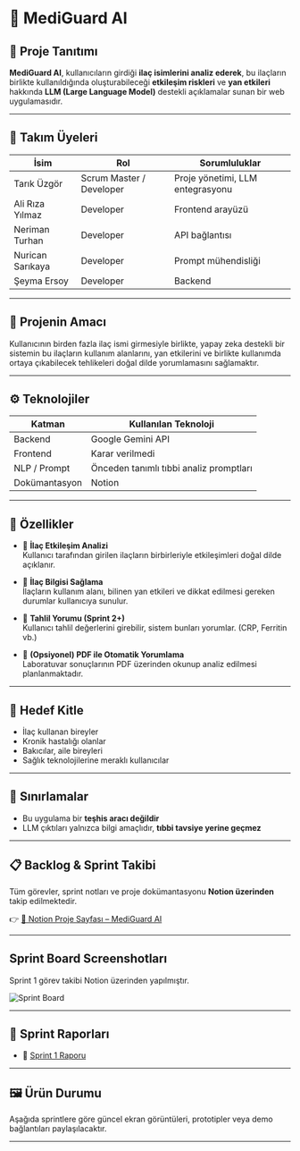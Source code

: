 # 💊 MediGuard AI

## 🧠 Proje Tanıtımı

**MediGuard AI**, kullanıcıların girdiği **ilaç isimlerini analiz ederek**, bu ilaçların birlikte kullanıldığında oluşturabileceği **etkileşim riskleri** ve **yan etkileri** hakkında **LLM (Large Language Model)** destekli açıklamalar sunan bir web uygulamasıdır.

---

## 👥 Takım Üyeleri

| İsim             | Rol                      | Sorumluluklar                        |
|------------------|--------------------------|--------------------------------------|
| Tarık Üzgör      | Scrum Master / Developer | Proje yönetimi, LLM entegrasyonu     |
| Ali Rıza Yılmaz  | Developer                | Frontend arayüzü                     |
| Neriman Turhan   | Developer                | API bağlantısı                       |
| Nurican Sarıkaya | Developer                | Prompt mühendisliği                  |
| Şeyma Ersoy      | Developer                | Backend                              |

---

## 🎯 Projenin Amacı

Kullanıcının birden fazla ilaç ismi girmesiyle birlikte, yapay zeka destekli bir sistemin bu ilaçların kullanım alanlarını, yan etkilerini ve birlikte kullanımda ortaya çıkabilecek tehlikeleri doğal dilde yorumlamasını sağlamaktır.

---

## ⚙️ Teknolojiler

| Katman         | Kullanılan Teknoloji                    |
|----------------|-----------------------------------------|
| Backend        | Google Gemini API                       |
| Frontend       | Karar verilmedi                         |
| NLP / Prompt   | Önceden tanımlı tıbbi analiz promptları |
| Dokümantasyon  | Notion                                  |

---

## 📌 Özellikler

- 🧾 **İlaç Etkileşim Analizi**  
  Kullanıcı tarafından girilen ilaçların birbirleriyle etkileşimleri doğal dilde açıklanır.

- 📖 **İlaç Bilgisi Sağlama**  
  İlaçların kullanım alanı, bilinen yan etkileri ve dikkat edilmesi gereken durumlar kullanıcıya sunulur.

- 🧪 **Tahlil Yorumu (Sprint 2+)**  
  Kullanıcı tahlil değerlerini girebilir, sistem bunları yorumlar. (CRP, Ferritin vb.)

- 📄 **(Opsiyonel) PDF ile Otomatik Yorumlama**  
  Laboratuvar sonuçlarının PDF üzerinden okunup analiz edilmesi planlanmaktadır.

---

## 👤 Hedef Kitle

- İlaç kullanan bireyler  
- Kronik hastalığı olanlar  
- Bakıcılar, aile bireyleri  
- Sağlık teknolojilerine meraklı kullanıcılar

---

## 🚧 Sınırlamalar

- Bu uygulama bir **teşhis aracı değildir**  
- LLM çıktıları yalnızca bilgi amaçlıdır, **tıbbi tavsiye yerine geçmez**

---

## 📋 Backlog & Sprint Takibi

Tüm görevler, sprint notları ve proje dokümantasyonu **Notion üzerinden** takip edilmektedir.

👉 [🔗 Notion Proje Sayfası – MediGuard AI](https://www.notion.so/229116d46c038018b913dc3f40e0b152?source=copy_link)

---

## Sprint Board Screenshotları

Sprint 1 görev takibi Notion üzerinden yapılmıştır.

![Sprint Board](Sprint1.13.PNG)

---

## 📁 Sprint Raporları

- 📄 [Sprint 1 Raporu](docs/Sprint1.md)

---

## 🖼️ Ürün Durumu

Aşağıda sprintlere göre güncel ekran görüntüleri, prototipler veya demo bağlantıları paylaşılacaktır.

---



